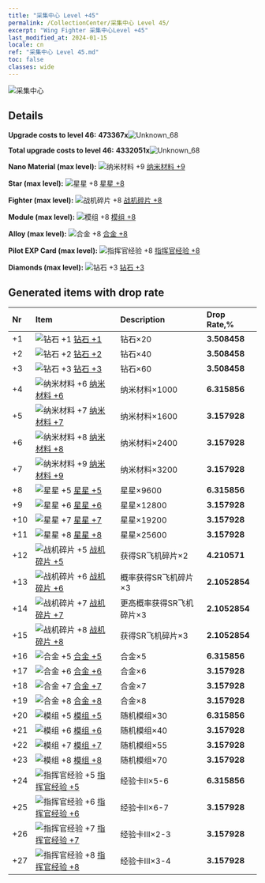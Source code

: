 ```yaml
---
title: "采集中心 Level +45"
permalink: /CollectionCenter/采集中心 Level 45/
excerpt: "Wing Fighter 采集中心Level +45"
last_modified_at: 2024-01-15
locale: cn
ref: "采集中心 Level 45.md"
toc: false
classes: wide
---
```



  ![采集中心](/images/bh_img6.png)

## Details

 **Upgrade costs to level 46:** **473367x**![Unknown_68](/images/item/bh_img25_p.png)

 **Total upgrade costs to level 46:** **4332051x**![Unknown_68](/images/item/bh_img25_p.png)

 **Nano Material (max level):** ![纳米材料 +9](/images/cc/CC_Nano_Material_6_p.png) [纳米材料 +9](/cn/CollectionCenter/纳米材料_9/)

 **Star (max level):** ![星星 +8](/images/cc/CC_Star_5_p.png) [星星 +8](/cn/CollectionCenter/星星_8/)

 **Fighter (max level):** ![战机碎片 +8](/images/cc/CC_Fighter_Shard_5_p.png) [战机碎片 +8](/cn/CollectionCenter/战机碎片_8/)

 **Module (max level):** ![模组 +8](/images/cc/CC_Module_5_p.png) [模组 +8](/cn/CollectionCenter/模组_8/)

 **Alloy (max level):** ![合金 +8](/images/cc/CC_Alloy_Plate_5_p.png) [合金 +8](/cn/CollectionCenter/合金_8/)

 **Pilot EXP Card (max level):** ![指挥官经验 +8](/images/cc/CC_Pilot_EXP_Card_5_p.png) [指挥官经验 +8](/cn/CollectionCenter/指挥官经验_8/)

 **Diamonds (max level):** ![钻石 +3](/images/cc/CC_Diamond_3_p.png) [钻石 +3](/cn/CollectionCenter/钻石_3/)

## Generated items with drop rate

  |  Nr |     Item   |    Description   |  Drop Rate,% |
  |:----|:-----------|:-----------------|:-------------|
  | +1 | ![钻石 +1](/images/cc/CC_Diamond_1_p.png) [钻石 +1](/cn/CollectionCenter/钻石_1/) | 钻石×20 | **3.508458** |
  | +2 | ![钻石 +2](/images/cc/CC_Diamond_2_p.png) [钻石 +2](/cn/CollectionCenter/钻石_2/) | 钻石×40 | **3.508458** |
  | +3 | ![钻石 +3](/images/cc/CC_Diamond_3_p.png) [钻石 +3](/cn/CollectionCenter/钻石_3/) | 钻石×60 | **3.508458** |
  | +4 | ![纳米材料 +6](/images/cc/CC_Nano_Material_5_p.png) [纳米材料 +6](/cn/CollectionCenter/纳米材料_6/) | 纳米材料×1000 | **6.315856** |
  | +5 | ![纳米材料 +7](/images/cc/CC_Nano_Material_5_p.png) [纳米材料 +7](/cn/CollectionCenter/纳米材料_7/) | 纳米材料×1600 | **3.157928** |
  | +6 | ![纳米材料 +8](/images/cc/CC_Nano_Material_5_p.png) [纳米材料 +8](/cn/CollectionCenter/纳米材料_8/) | 纳米材料×2400 | **3.157928** |
  | +7 | ![纳米材料 +9](/images/cc/CC_Nano_Material_6_p.png) [纳米材料 +9](/cn/CollectionCenter/纳米材料_9/) | 纳米材料×3200 | **3.157928** |
  | +8 | ![星星 +5](/images/cc/CC_Star_5_p.png) [星星 +5](/cn/CollectionCenter/星星_5/) | 星星×9600 | **6.315856** |
  | +9 | ![星星 +6](/images/cc/CC_Star_5_p.png) [星星 +6](/cn/CollectionCenter/星星_6/) | 星星×12800 | **3.157928** |
  | +10 | ![星星 +7](/images/cc/CC_Star_5_p.png) [星星 +7](/cn/CollectionCenter/星星_7/) | 星星×19200 | **3.157928** |
  | +11 | ![星星 +8](/images/cc/CC_Star_5_p.png) [星星 +8](/cn/CollectionCenter/星星_8/) | 星星×25600 | **3.157928** |
  | +12 | ![战机碎片 +5](/images/cc/CC_Fighter_Shard_5_p.png) [战机碎片 +5](/cn/CollectionCenter/战机碎片_5/) | 获得SR飞机碎片×2 | **4.210571** |
  | +13 | ![战机碎片 +6](/images/cc/CC_Fighter_Shard_5_p.png) [战机碎片 +6](/cn/CollectionCenter/战机碎片_6/) | 概率获得SR飞机碎片×3 | **2.1052854** |
  | +14 | ![战机碎片 +7](/images/cc/CC_Fighter_Shard_5_p.png) [战机碎片 +7](/cn/CollectionCenter/战机碎片_7/) | 更高概率获得SR飞机碎片×3 | **2.1052854** |
  | +15 | ![战机碎片 +8](/images/cc/CC_Fighter_Shard_5_p.png) [战机碎片 +8](/cn/CollectionCenter/战机碎片_8/) | 获得SR飞机碎片×3 | **2.1052854** |
  | +16 | ![合金 +5](/images/cc/CC_Alloy_Plate_5_p.png) [合金 +5](/cn/CollectionCenter/合金_5/) | 合金×5 | **6.315856** |
  | +17 | ![合金 +6](/images/cc/CC_Alloy_Plate_5_p.png) [合金 +6](/cn/CollectionCenter/合金_6/) | 合金×6 | **3.157928** |
  | +18 | ![合金 +7](/images/cc/CC_Alloy_Plate_5_p.png) [合金 +7](/cn/CollectionCenter/合金_7/) | 合金×7 | **3.157928** |
  | +19 | ![合金 +8](/images/cc/CC_Alloy_Plate_5_p.png) [合金 +8](/cn/CollectionCenter/合金_8/) | 合金×8 | **3.157928** |
  | +20 | ![模组 +5](/images/cc/CC_Module_5_p.png) [模组 +5](/cn/CollectionCenter/模组_5/) | 随机模组×30 | **6.315856** |
  | +21 | ![模组 +6](/images/cc/CC_Module_5_p.png) [模组 +6](/cn/CollectionCenter/模组_6/) | 随机模组×40 | **3.157928** |
  | +22 | ![模组 +7](/images/cc/CC_Module_5_p.png) [模组 +7](/cn/CollectionCenter/模组_7/) | 随机模组×55 | **3.157928** |
  | +23 | ![模组 +8](/images/cc/CC_Module_5_p.png) [模组 +8](/cn/CollectionCenter/模组_8/) | 随机模组×70 | **3.157928** |
  | +24 | ![指挥官经验 +5](/images/cc/CC_Pilot_EXP_Card_5_p.png) [指挥官经验 +5](/cn/CollectionCenter/指挥官经验_5/) | 经验卡II×5-6 | **6.315856** |
  | +25 | ![指挥官经验 +6](/images/cc/CC_Pilot_EXP_Card_5_p.png) [指挥官经验 +6](/cn/CollectionCenter/指挥官经验_6/) | 经验卡II×6-7 | **3.157928** |
  | +26 | ![指挥官经验 +7](/images/cc/CC_Pilot_EXP_Card_5_p.png) [指挥官经验 +7](/cn/CollectionCenter/指挥官经验_7/) | 经验卡III×2-3 | **3.157928** |
  | +27 | ![指挥官经验 +8](/images/cc/CC_Pilot_EXP_Card_5_p.png) [指挥官经验 +8](/cn/CollectionCenter/指挥官经验_8/) | 经验卡III×3-4 | **3.157928** |

